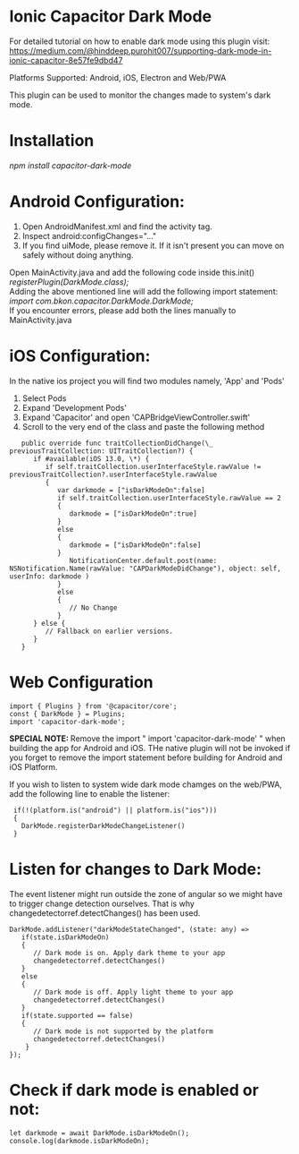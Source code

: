 # Ionic Capacitor Dark Mode

For detailed tutorial on how to enable dark mode using this plugin visit:
https://medium.com/@hinddeep.purohit007/supporting-dark-mode-in-ionic-capacitor-8e57fe9dbd47

Platforms Supported: Android, iOS, Electron and Web/PWA

This plugin can be used to monitor the changes made to system's dark mode.

# Installation <br/>

<i> npm install capacitor-dark-mode </i>

# Android Configuration: <br/>

1. Open AndroidManifest.xml and find the activity tag. <br/>
2. Inspect android:configChanges="..." <br/>
3. If you find uiMode, please remove it. If it isn't present you can move on safely without doing anything.

Open MainActivity.java and add the following code inside this.init() <br/>
<i> registerPlugin(DarkMode.class); </i> <br/>
Adding the above mentioned line will add the following import statement: <br/>
<i> import com.bkon.capacitor.DarkMode.DarkMode; </i> <br/>
If you encounter errors, please add both the lines manually to MainActivity.java <br/>

# iOS Configuration: <br/>

In the native ios project you will find two modules namely, 'App' and 'Pods' <br/>

1. Select Pods <br/>
2. Expand 'Development Pods' <br/>
3. Expand 'Capacitor' and open 'CAPBridgeViewController.swift' <br/>
4. Scroll to the very end of the class and paste the following method <br/>
```
   public override func traitCollectionDidChange(\_ previousTraitCollection: UITraitCollection?) {
      if #available(iOS 13.0, \*) {
         if self.traitCollection.userInterfaceStyle.rawValue != previousTraitCollection?.userInterfaceStyle.rawValue
         {
            var darkmode = ["isDarkModeOn":false]
            if self.traitCollection.userInterfaceStyle.rawValue == 2
            {
               darkmode = ["isDarkModeOn":true]
            }
            else
            {
               darkmode = ["isDarkModeOn":false]
            }
               NotificationCenter.default.post(name: NSNotification.Name(rawValue: "CAPDarkModeDidChange"), object: self, userInfo: darkmode )
            }
            else
            { 
               // No Change
            }
      } else {
         // Fallback on earlier versions.
      }
   }
```

# Web Configuration <br/>
```
import { Plugins } from '@capacitor/core';
const { DarkMode } = Plugins;
import 'capacitor-dark-mode';
```

<b> SPECIAL NOTE: </b> Remove the import " import 'capacitor-dark-mode' " when building the app for Android and iOS. THe native plugin will not be invoked if you forget to remove the import statement before building for Android and iOS Platform. 

If you wish to listen to system wide dark mode chamges on the web/PWA, add the following line to enable the listener:
```
 if(!(platform.is("android") || platform.is("ios")))
 {
   DarkMode.registerDarkModeChangeListener()
 }
```
# Listen for changes to Dark Mode:
The event listener might run outside the zone of angular so we might have to trigger change detection ourselves. That is why changedetectorref.detectChanges() has been used. <br/>
```
DarkMode.addListener("darkModeStateChanged", (state: any) => 
   if(state.isDarkModeOn) 
   { 
      // Dark mode is on. Apply dark theme to your app
      changedetectorref.detectChanges()
   }
   else
   {
      // Dark mode is off. Apply light theme to your app
      changedetectorref.detectChanges()
   }
   if(state.supported == false)
   {
      // Dark mode is not supported by the platform 
      changedetectorref.detectChanges()
    }
});
```

# Check if dark mode is enabled or not:
```
let darkmode = await DarkMode.isDarkModeOn();
console.log(darkmode.isDarkModeOn);
```
